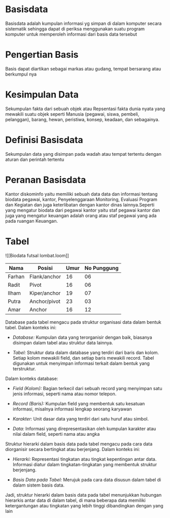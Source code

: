 # Basisdata
Basisdata adalah kumpulan informasi yg simpan di dalam komputer secara sistematik sehingga dapat di periksa menggunakan suatu program komputer untuk memperoleh informasi dari basis data tersebut


# Pengertian Basis
Basis dapat diartikan sebagai markas atau gudang, tempat bersarang atau berkumpul nya 

# Kesimpulan Data
Sekumpulan fakta dari sebuah objek atau Repsentasi fakta dunia nyata yang mewakili suatu objek seperti Manusia (pegawai, siswa, pembeli, pelanggan), barang, hewan, peristiwa, konsep, keadaan, dan sebagainya. 

# Definisi Basisdata
Sekumpulan data yang disimpan pada wadah atau tempat tertentu dengan aturan dan perintah tertentu

# Peranan Basisdata
Kantor diskominfo yaitu memiliki sebuah data data dan informasi tentang biodata pegawai, kantor, Penyelenggaraan Monitoring, Evaluasi Program dan Kegiatan dan juga keterlibatan dengan kantor dinas lainnya.Seperti yang mengatur biodata dari pegawai kantor yaitu staf pegawai kantor dan juga yang mengatur keuangan adalah orang atau staf pegawai yang ada pada ruangan Keuangan.

# Tabel

![[Biodata futsal lombat.loom]]


| Nama   | Posisi       | Umur | No Punggung |
| ------ | ------------ | ---- | ----------- |
| Farhan | Flank/anchor | 16   | 06          |
| Radit  | Pivot        | 16   | 06          |
| Ilham  | Kiper/anchor | 19   | 07          |
| Putra  | Anchor/pivot | 23   | 03          |
| Amar   | Anchor       | 16   | 12          |

Database pada tabel mengacu pada struktur organisasi data dalam bentuk tabel. Dalam konteks ini:

- *Database:* Kumpulan data yang terorganisir dengan baik, biasanya disimpan dalam tabel atau struktur data lainnya.
    
- *Tabel:* Struktur data dalam database yang terdiri dari baris dan kolom. Setiap kolom mewakili field, dan setiap baris mewakili record. Tabel digunakan untuk menyimpan informasi terkait dalam bentuk yang terstruktur.

Dalam konteks database:

- *Field (Kolom):* Bagian terkecil dari sebuah record yang menyimpan satu jenis informasi, seperti nama atau nomor telepon.
    
- *Record (Baris):* Kumpulan field yang membentuk satu kesatuan informasi, misalnya informasi lengkap seorang karyawan
- *Karakter:* Unit dasar data yang terdiri dari satu huruf atau simbol.
    
- *Data:* Informasi yang direpresentasikan oleh kumpulan karakter atau nilai dalam field, seperti nama atau angka


Struktur hierarki dalam basis data pada tabel mengacu pada cara data diorganisir secara bertingkat atau berjenjang. Dalam konteks ini:

- *Hierarki:* Representasi tingkatan atau tingkat kepentingan antar data. Informasi diatur dalam tingkatan-tingkatan yang membentuk struktur berjenjang.
    
- *Basis Data pada Tabel:* Merujuk pada cara data disusun dalam tabel di dalam sistem basis data.

Jadi, struktur hierarki dalam basis data pada tabel menunjukkan hubungan hierarkis antar data di dalam tabel, di mana beberapa data memiliki ketergantungan atau tingkatan yang lebih tinggi dibandingkan dengan yang lain
